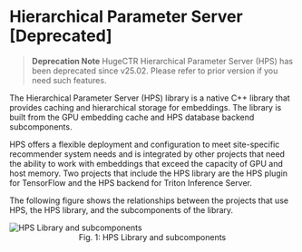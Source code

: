 # Hierarchical Parameter Server [Deprecated]

> **Deprecation Note** HugeCTR Hierarchical Parameter Server (HPS) has been deprecated since v25.02. Please refer to prior version if you need such features.

The Hierarchical Parameter Server (HPS) library is a native C++ library that provides
caching and hierarchical storage for embeddings.
The library is built from the GPU embedding cache and HPS database backend subcomponents.

HPS offers a flexible deployment and configuration to meet site-specific recommender system needs
and is integrated by other projects that need the ability to work with embeddings that exceed
the capacity of GPU and host memory.
Two projects that include the HPS library are the HPS plugin for TensorFlow and the
HPS backend for Triton Inference Server.

The following figure shows the relationships between the projects that use HPS,
the HPS library, and the subcomponents of the library.

<!--
<img src="/user_guide_src/hps_library.svg" alt="HPS Library and subcomponents" style="display:block;margin-left:auto;margin-right:auto;">
-->
<img src="../user_guide_src/hps_library.svg" alt="HPS Library and subcomponents" style="display:block;margin-left:auto;margin-right:auto;"/>

<div style="text-align:center"><figcaption>Fig. 1: HPS Library and subcomponents</figcaption></div>
